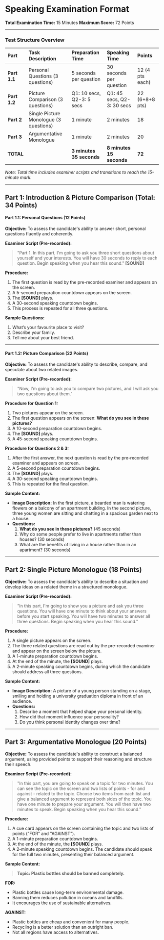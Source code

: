 # Speaking Examination Format

**Total Examination Time:** 15 Minutes
**Maximum Score:** 72 Points

---

### **Test Structure Overview**

| Part | Task Description | Preparation Time | Speaking Time | Points |
| :--- | :--- | :--- | :--- | :--- |
| **Part 1.1** | Personal Questions (3 questions) | 5 seconds per question | 30 seconds per question | 12 (4 pts each) |
| **Part 1.2**| Picture Comparison (3 questions) | Q1: 10 secs, Q2-3: 5 secs | Q1: 45 secs, Q2-3: 30 secs | 22 (6+8+8 pts) |
| **Part 2** | Single Picture Monologue (3 questions) | 1 minute | 2 minutes | 18 |
| **Part 3** | Argumentative Monologue | 1 minute | 2 minutes | 20 |
| **TOTAL** | | **3 minutes 35 seconds** | **8 minutes 15 seconds** | **72** |

*Note: Total time includes examiner scripts and transitions to reach the 15-minute mark.*

---

## Part 1: Introduction & Picture Comparison (Total: 34 Points)

#### Part 1.1: Personal Questions (12 Points)

**Objective:** To assess the candidate's ability to answer short, personal questions fluently and coherently.

**Examiner Script (Pre-recorded):**
> "Part 1. In this part, I'm going to ask you three short questions about yourself and your interests. You will have 30 seconds to reply to each question. Begin speaking when you hear this sound." **[SOUND]**

**Procedure:**
1. The first question is read by the pre-recorded examiner and appears on the screen.
2. A 5-second preparation countdown appears on the screen.
3. The **[SOUND]** plays.
4. A 30-second speaking countdown begins.
5. This process is repeated for all three questions.

**Sample Questions:**
1. What’s your favourite place to visit?
2. Describe your family.
3. Tell me about your best friend.

---

#### Part 1.2: Picture Comparison (22 Points)

**Objective:** To assess the candidate's ability to describe, compare, and speculate about two related images.

**Examiner Script (Pre-recorded):**
> "Now, I'm going to ask you to compare two pictures, and I will ask you two questions about them."

**Procedure for Question 1:**
1. Two pictures appear on the screen.
2. The first question appears on the screen: **What do you see in these pictures?**
3. A 10-second preparation countdown begins.
4. The **[SOUND]** plays.
5. A 45-second speaking countdown begins.

**Procedure for Questions 2 & 3:**
1. After the first answer, the next question is read by the pre-recorded examiner and appears on screen.
2. A 5-second preparation countdown begins.
3. The **[SOUND]** plays.
4. A 30-second speaking countdown begins.
5. This is repeated for the final question.

**Sample Content:**
*   **Image Description:** In the first picture, a bearded man is watering flowers on a balcony of an apartment building. In the second picture, three young women are sitting and chatting in a spacious garden next to a house.
*   **Questions:**
    1. **What do you see in these pictures?** (45 seconds)
    2. Why do some people prefer to live in apartments rather than houses? (30 seconds)
    3. What are the benefits of living in a house rather than in an apartment? (30 seconds)

---

## Part 2: Single Picture Monologue (18 Points)

**Objective:** To assess the candidate's ability to describe a situation and develop ideas on a related theme in a structured monologue.

**Examiner Script (Pre-recorded):**
> "In this part, I'm going to show you a picture and ask you three questions. You will have one minute to think about your answers before you start speaking. You will have two minutes to answer all three questions. Begin speaking when you hear this sound."

**Procedure:**
1. A single picture appears on the screen.
2. The three related questions are read out by the pre-recorded examiner and appear on the screen below the picture.
3. A 1-minute preparation countdown begins.
4. At the end of the minute, the **[SOUND]** plays.
5. A 2-minute speaking countdown begins, during which the candidate should address all three questions.

**Sample Content:**
*   **Image Description:** A picture of a young person standing on a stage, smiling and holding a university graduation diploma in front of an audience.
*   **Questions:**
    1. Describe a moment that helped shape your personal identity.
    2. How did that moment influence your personality?
    3. Do you think personal identity changes over time?

---

## Part 3: Argumentative Monologue (20 Points)

**Objective:** To assess the candidate's ability to construct a balanced argument, using provided points to support their reasoning and structure their speech.

**Examiner Script (Pre-recorded):**
> "In this part, you are going to speak on a topic for two minutes. You can see the topic on the screen and two lists of points - for and against - related to the topic. Choose two items from each list and give a balanced argument to represent both sides of the topic. You have one minute to prepare your argument. You will then have two minutes to speak. Begin speaking when you hear this sound."

**Procedure:**
1. A cue card appears on the screen containing the topic and two lists of points ("FOR" and "AGAINST").
2. A 1-minute preparation countdown begins.
3. At the end of the minute, the **[SOUND]** plays.
4. A 2-minute speaking countdown begins. The candidate should speak for the full two minutes, presenting their balanced argument.

**Sample Content:**
> **Topic: Plastic bottles should be banned completely.**

**FOR:**
*   Plastic bottles cause long-term environmental damage.
*   Banning them reduces pollution in oceans and landfills.
*   It encourages the use of sustainable alternatives.

**AGAINST:**
*   Plastic bottles are cheap and convenient for many people.
*   Recycling is a better solution than an outright ban.
*   Not all regions have access to alternatives.